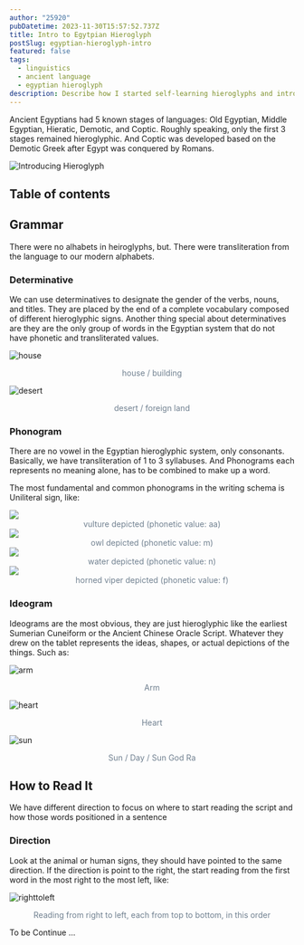 ```yaml
---
author: "25920"
pubDatetime: 2023-11-30T15:57:52.737Z
title: Intro to Egytpian Hieroglyph
postSlug: egyptian-hieroglyph-intro
featured: false
tags:
  - linguistics
  - ancient language
  - egyptian hieroglyph
description: Describe how I started self-learning hieroglyphs and introduce basic of the language.
---
```


Ancient Egyptians had 5 known stages of languages: Old Egyptian, Middle Egyptian, Hieratic, Demotic, and Coptic. Roughly speaking, only the first 3 stages remained hieroglyphic. And Coptic was developed based on the Demotic Greek after Egypt was conquered by Romans.

![Introducing Hieroglyph](https://bafybeidei56ksq5k6jgc56fzwv2kbyu2vv4dnsn6qzarfdfxxrjhr2abbe.ipfs.nftstorage.link/)

## Table of contents

## Grammar

There were no alhabets in heiroglyphs, but. There were transliteration from the language to our modern alphabets.

### Determinative

We can use determinatives to designate the gender of the verbs, nouns, and titles. They are placed by the end of a complete vocabulary composed of different hieroglyphic signs. Another thing special about determinatives are they are the only group of words in the Egyptian system that do not have phonetic and transliterated values.

![house](https://bafybeihlodb2sancukztoddoeqbrdnee6s5qx7pac7xb5zt2scmzfb7lbq.ipfs.nftstorage.link/pr.png)

<div style="text-align:center;color:slategrey">house / building</div>

![desert](https://bafybeihlodb2sancukztoddoeqbrdnee6s5qx7pac7xb5zt2scmzfb7lbq.ipfs.nftstorage.link/xast.png)

<div style="text-align:center;color:slategrey">desert / foreign land</div>

### Phonogram

There are no vowel in the Egyptian hieroglyphic system, only consonants. Basically, we have transliteration of 1 to 3 syllabuses. And Phonograms each represents no meaning alone, has to be combined to make up a word.

The most fundamental and common phonograms in the writing schema is Uniliteral sign, like:

<img src="https://bafybeiea3qyt6xqj3mys6iqquvpgnucgebajj43rjnua6ygp2ygz4d3noe.ipfs.nftstorage.link/image019.png" style="background-color:white">

<div style="text-align:center;color:slategrey">vulture depicted (phonetic value: aa)</div>

<img src="https://bafybeiea3qyt6xqj3mys6iqquvpgnucgebajj43rjnua6ygp2ygz4d3noe.ipfs.nftstorage.link/image028.png" style="background-color:white">

<div style="text-align:center;color:slategrey">owl depicted (phonetic value: m)</div>

<img src="https://bafybeiea3qyt6xqj3mys6iqquvpgnucgebajj43rjnua6ygp2ygz4d3noe.ipfs.nftstorage.link/image029.png" style="background-color:white">

<div style="text-align:center;color:slategrey">water depicted (phonetic value: n)</div>

<img src="https://bafybeiea3qyt6xqj3mys6iqquvpgnucgebajj43rjnua6ygp2ygz4d3noe.ipfs.nftstorage.link/image007.png" style="background-color:white">

<div style="text-align:center;color:slategrey">horned viper depicted (phonetic value: f)</div>

### Ideogram

Ideograms are the most obvious, they are just hieroglyphic like the earliest Sumerian Cuneiform or the Ancient Chinese Oracle Script. Whatever they drew on the tablet represents the ideas, shapes, or actual depictions of the things. Such as:

![arm](https://bafybeiesabuz726j3zo6nx6nhxcgsl2wpj5pxgpa4siysvufnosn3up76q.ipfs.nftstorage.link/hiero-arm.png)

<div style="text-align:center;color:slategrey">Arm</div>

![heart](https://bafybeiesabuz726j3zo6nx6nhxcgsl2wpj5pxgpa4siysvufnosn3up76q.ipfs.nftstorage.link/hiero-heart.png)

<div style="text-align:center;color:slategrey">Heart</div>

![sun](https://bafybeiesabuz726j3zo6nx6nhxcgsl2wpj5pxgpa4siysvufnosn3up76q.ipfs.nftstorage.link/hiero-re.png)

<div style="text-align:center;color:slategrey">Sun / Day / Sun God Ra</div>

## How to Read It

We have different direction to focus on where to start reading the script and how those words positioned in a sentence

### Direction

Look at the animal or human signs, they should have pointed to the same direction. If the direction is point to the right, the start reading from the first word in the most right to the most left, like: 

![righttoleft](https://bafkreib6656psnmqzlje32v2czbbwv4pn7rppisod5fu2raoegrgqrqrsi.ipfs.nftstorage.link/)

<div style="text-align:center;color:slategrey">Reading from right to left, each from top to bottom, in this order</div>

To be Continue ...